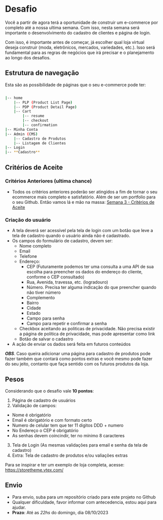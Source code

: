 # Desafio

Você a partir de agora terá a oportunidade de construir um e-commerce por completo até a nossa ultima semana. Com isso, nesta semana será importante o desenvolvimento do cadastro de clientes e página de login.

Com isso, é importante antes de começar, já escolher qual loja virtual deseja construir (moda, eletrônicos, mercados, variedades, etc.). Isso será fundamental para as regras de negócios que irá precisar e o planejamento ao longo dos desafios.

## Estrutura de navegação

Esta são as possibilidade de páginas que o seu e-commerce pode ter:

```bash

|-- home
    |-- PLP (Product List Page)
    |-- PDP (Product Detail Page)
    |-- Cart
        |-- resume
        |-- checkout
        |-- confirmation
|-- Minha Conta
|-- Admin (CMS)
    |-- Cadastro de Produtos
    |-- Listagem de Clientes
|-- Login
|-- **Cadastro**

```

## Critérios de Aceite


### Critérios Anteriores (ultima chance)

- Todos os critérios anteriores poderão ser atingidos a fim de tornar o seu ecommerce mais completo e satisfatório. Além de ser um portfolio para o seu Github. Então vamos lá e mão na massa: [Semana 3 - Critérios de Aceite](../semana-3/DESAFIO_S3.md)

### Criação do usuário

- A tela deverá ser acessível pela tela de login com um botão que leve a tela de cadastro quando o usuário ainda não é cadastrado.
- Os campos do formulário de cadastro, devem ser:
  - Nome completo
  - Email
  - Telefone
  - Endereço:
    - CEP (Futuramente podemos ter uma consulta a uma API de sua escolha para preencher os dados do endereço do cliente, conforme o CEP consultado)
    - Rua, Avenida, travessa, etc. (logradouro)
    - Número. Precisa ter alguma indicação do que preencher quando não tiver número
    - Complemento
    - Bairro
    - Cidade
    - Estado
    - Campo para senha
    - Campo para repetir e confirmar a senha
  - Checkbox aceitando as politicas de privacidade. Não precisa existir a página de politica de privacidade, mas pode apresentar como link
  - Botão de salvar o cadastro
- A ação de enviar os dados será feita em futuros conteúdos

***OBS***. Caso queira adicionar uma página para cadastro de produtos pode fazer também que contará como pontos extras e você mesmo pode fazer do seu jeito, contanto que faça sentido com os futuros produtos da loja.

## Pesos

Considerando que o desafio vale **10 pontos**:

1. Página de cadastro de usuários
2. Validação de campos:
  - Nome é obrigatório
  - Email é obrigatório e com formato certo
  - Numero de celular tem que ter 11 digitos DDD + numero
  - No Endereço o CEP é obrigatório
  - As senhas devem coincindir, ter no mínimo 8 caracteres
3. Tela de Login (As mesmas validações para email e senha da tela de cadastro)
4. Extra: Tela de cadastro de produtos e/ou valiações extras

Para se inspirar e ter um exemplo de loja completa, acesse: <https://storetheme.vtex.com/>

## Envio

- Para envio, suba para um repositório criado para este projeto no Github
- Qualquer dificuldade, favor informar com antecedencia, estou aqui para ajudar.
- **Prazo**: Até as *22hs* do domingo, dia 08/10/2023